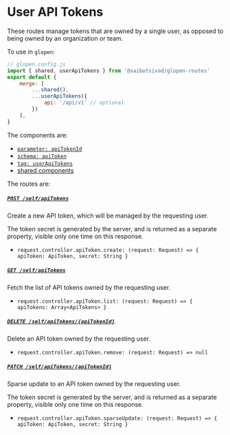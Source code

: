 # User API Tokens

These routes manage tokens that are owned by a single user, as opposed to being owned by an organization or team.

To use in `glopen`:

```js
// glopen.config.js
import { shared, userApiTokens } from '@saibotsivad/glopen-routes'
export default {
	merge: [
		...shared(),
		...userApiTokens({
			api: '/api/v1' // optional
		})
	],
}
```

The components are:

- [`parameter: apiTokenId`](./openapi/components/parameters/apiTokenId.@.js)
- [`schema: apiToken`](./openapi/components/schemas/apiToken.@.js)
- [`tag: userApiTokens`](./openapi/tags.@.js)
- [shared components](../_shared/README.md)

The routes are:

##### [`POST /self/apiTokens`](./routes/paths/self/apiTokens/post.@.js)

Create a new API token, which will be managed by the requesting user.

The token secret is generated by the server, and is returned as a separate property, visible only one time on this response.

- `request.controller.apiToken.create: (request: Request) => { apiToken: ApiToken, secret: String }`

##### [`GET /self/apiTokens`](./routes/paths/self/apiTokens/get.@.js)

Fetch the list of API tokens owned by the requesting user.

- `request.controller.apiToken.list: (request: Request) => { apiTokens: Array<ApiTokens> }`

##### [`DELETE /self/apiTokens/{apiTokenId}`](./routes/paths/self/apiTokens/{apiTokenId}/delete.@.js)

Delete an API token owned by the requesting user.

- `request.controller.apiToken.remove: (request: Request) => null`

##### [`PATCH /self/apiTokens/{apiTokenId}`](./routes/paths/self/apiTokens/{apiTokenId}/patch.@.js)

Sparse update to an API token owned by the requesting user.

The token secret is generated by the server, and is returned as a separate property, visible only one time on this response.

- `request.controller.apiToken.sparseUpdate: (request: Request) => { apiToken: ApiToken, secret: String }`
